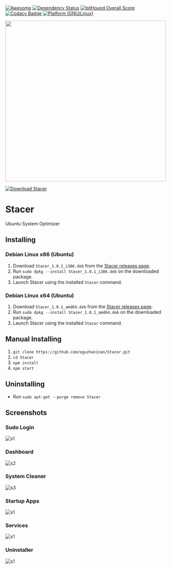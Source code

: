 [![Awesome](https://cdn.rawgit.com/sindresorhus/awesome/d7305f38d29fed78fa85652e3a63e154dd8e8829/media/badge.svg)](https://github.com/sindresorhus/awesome-electron) 
[![Dependency Status](https://www.versioneye.com/user/projects/5853e0f04d6466004b1b9e3a/badge.svg)](https://www.versioneye.com/user/projects/5853e0f04d6466004b1b9e3a)
[![bitHound Overall Score](https://www.bithound.io/github/oguzhaninan/Stacer/badges/score.svg)](https://www.bithound.io/github/oguzhaninan/Stacer)
[![Codacy Badge](https://api.codacy.com/project/badge/Grade/62f67866ba864392b3d8d615d5052de8)](https://www.codacy.com/app/oguzhan3488/Stacer?utm_source=github.com&amp;utm_medium=referral&amp;utm_content=oguzhaninan/Stacer&amp;utm_campaign=badger)
[![Platform (GNU/Linux)](https://img.shields.io/badge/platform-GNU/Linux-blue.svg)](http://www.kernel.org)

<img src="https://raw.githubusercontent.com/oguzhaninan/Stacer/master/Screenshots/header1.png" width="500">

[![Download Stacer](https://a.fsdn.com/con/app/sf-download-button)](https://sourceforge.net/projects/stacer/files/latest/download)

# Stacer
Ubuntu System Optimizer

## Installing

### Debian Linux x86 (Ubuntu)

1. Download `Stacer_1.0.1_i386.deb` from the [Stacer releases page](https://github.com/oguzhaninan/Stacer/releases).
2. Run `sudo dpkg --install Stacer_1.0.1_i386.deb` on the downloaded package.
3. Launch Stacer using the installed `Stacer` command.

### Debian Linux x64 (Ubuntu)

1. Download `Stacer_1.0.1_amd64.deb` from the [Stacer releases page](https://github.com/oguzhaninan/Stacer/releases).
2. Run `sudo dpkg --install Stacer_1.0.1_amd64.deb` on the downloaded package.
3. Launch Stacer using the installed `Stacer` command.

## Manual Installing

1. `git clone https://github.com/oguzhaninan/Stacer.git`
2. `cd Stacer`
3. `npm install`
4. `npm start`


## Uninstalling
- Run `sudo apt-get --purge remove Stacer`

## Screenshots

### Sudo Login
![s1](https://raw.githubusercontent.com/oguzhaninan/Stacer/master/Screenshots/Screenshot-1.png)

### Dashboard
![s2](https://raw.githubusercontent.com/oguzhaninan/Stacer/master/Screenshots/Screenshot-2.png)

### System Cleaner
![s3](https://raw.githubusercontent.com/oguzhaninan/Stacer/master/Screenshots/Screenshot-3.png)

### Startup Apps
![s1](https://raw.githubusercontent.com/oguzhaninan/Stacer/master/Screenshots/Screenshot-4.png)

### Services
![s1](https://raw.githubusercontent.com/oguzhaninan/Stacer/master/Screenshots/Screenshot-5.png)

### Uninstaller
![s1](https://raw.githubusercontent.com/oguzhaninan/Stacer/master/Screenshots/Screenshot-6.png)
